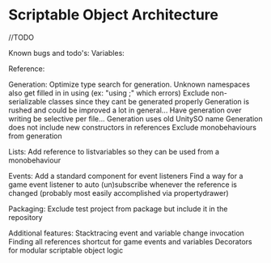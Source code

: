 # Scriptable Object Architecture
 
//TODO

Known bugs and todo's:
Variables:

Reference:

Generation:
Optimize type search for generation.
Unknown namespaces also get filled in in using (ex: "using ;" which errors)
Exclude non-serializable classes since they cant be generated properly
Generation is rushed and could be improved a lot in general...
Have generation over writing be selective per file...
Generation uses old UnitySO name
Generation does not include new constructors in references
Exclude monobehaviours from generation

Lists:
Add reference to listvariables so they can be used from a monobehaviour

Events:
Add a standard component for event listeners
Find a way for a game event listener to auto (un)subscribe whenever the reference is changed (probably most easily accomplished via propertydrawer)

Packaging:
Exclude test project from package but include it in the repository

Additional features:
Stacktracing event and variable change invocation
Finding all references shortcut for game events and variables
Decorators for modular scriptable object logic